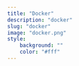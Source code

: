 ```yaml
---
title: "Docker"
description: "docker"
slug: "docker"
image: "docker.png"
style:
    background: ""
    color: "#fff"
---
```

